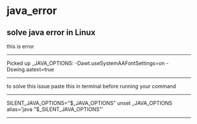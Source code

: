 # java_error
solve java error in Linux
---------------------------------

this is error

-----------------------------------------------------------------------------

Picked up _JAVA_OPTIONS: -Dawt.useSystemAAFontSettings=on -Dswing.aatext=true

------------------------------------------------------------------------------

to solve this issue
paste this in terminal before running your command

--------------------------------------

SILENT_JAVA_OPTIONS="$_JAVA_OPTIONS"
unset _JAVA_OPTIONS
alias='java "$_SILENT_JAVA_OPTIONS"'

-------------------------------------

